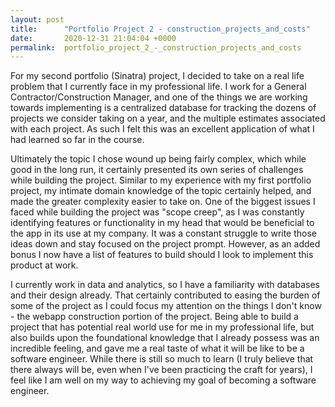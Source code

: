 ```yaml
---
layout: post
title:      "Portfolio Project 2 - construction_projects_and_costs"
date:       2020-12-31 21:04:04 +0000
permalink:  portfolio_project_2_-_construction_projects_and_costs
---
```



For my second portfolio (Sinatra) project, I decided to take on a real life problem that I currently face in my professional life. I work for a General Contractor/Construction Manager, and one of the things we are working towards implementing is a centralized database for tracking the dozens of projects we consider taking on a year, and the multiple estimates associated with each project. As such I felt this was an excellent application of what I had learned so far in the course. 

Ultimately the topic I chose wound up being fairly complex, which while good in the long run, it certainly presented its own series of challenges while building the project. Similar to my experience with my first portfolio project, my intimate domain knowledge of the topic certainly helped, and made the greater complexity easier to take on. One of the biggest issues I faced while building the project was "scope creep", as I was constantly identifying features or functionality in my head that would be beneficial to the app in its use at my company. It was a constant struggle to write those ideas down and stay focused on the project prompt. However, as an added bonus I now have a list of features to build should I look to implement this product at work.

I currently work in data and analytics, so I have a familiarity with databases and their design already. That certainly contributed to easing the burden of some of the project as I could focus my attention on the things I don't know - the webapp construction portion of the project. Being able to build a project that has potential real world use for me in my professional life, but also builds upon the foundational knowledge that I already possess was an incredible feeling, and gave me a real taste of what it will be like to be a software engineer. While there is still so much to learn (I truly believe that there always will be, even when I've been practicing the craft for years), I feel like I am well on my way to achieving my goal of becoming a software engineer.


